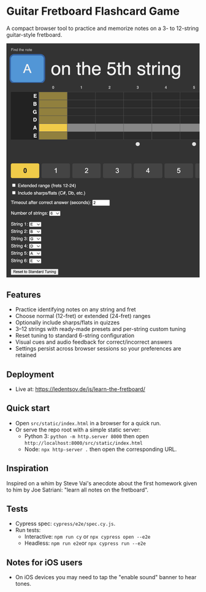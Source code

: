 # Guitar Fretboard Flashcard Game

A compact browser tool to practice and memorize notes on a 3- to 12-string guitar-style fretboard.

![screenshot](./docs/img/app-screenshot.png)

## Features

- Practice identifying notes on any string and fret
- Choose normal (12-fret) or extended (24-fret) ranges
- Optionally include sharps/flats in quizzes
- 3–12 strings with ready-made presets and per-string custom tuning
- Reset tuning to standard 6-string configuration
- Visual cues and audio feedback for correct/incorrect answers
- Settings persist across browser sessions so your preferences are retained

## Deployment

- Live at: https://ledentsov.de/js/learn-the-fretboard/

## Quick start

- Open `src/static/index.html` in a browser for a quick run.
- Or serve the repo root with a simple static server:
  - Python 3: `python -m http.server 8000` then open `http://localhost:8000/src/static/index.html`
  - Node: `npx http-server .` then open the corresponding URL.

## Inspiration

Inspired on a whim by Steve Vai's anecdote about the first homework given to him by Joe Satriani: "learn all notes on the fretboard".

## Tests

- Cypress spec: `cypress/e2e/spec.cy.js`.
- Run tests:
  - Interactive: `npm run cy` or `npx cypress open --e2e`
  - Headless: `npm run e2e`or `npx cypress run --e2e`

## Notes for iOS users

- On iOS devices you may need to tap the "enable sound" banner to hear tones.

